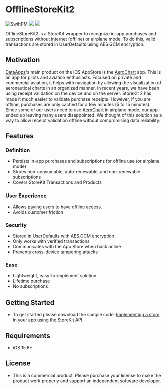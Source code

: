 # OfflineStoreKit2

![SwiftPM](https://img.shields.io/badge/SwiftPM-compatible-orange.svg)
[![](https://img.shields.io/endpoint?url=https%3A%2F%2Fswiftpackageindex.com%2Fapi%2Fpackages%2Ffborelli%2FOfflineStoreKit2%2Fbadge%3Ftype%3Dswift-versions)](https://swiftpackageindex.com/fborelli/OfflineStoreKit2)
[![](https://img.shields.io/endpoint?url=https%3A%2F%2Fswiftpackageindex.com%2Fapi%2Fpackages%2Ffborelli%2FOfflineStoreKit2%2Fbadge%3Ftype%3Dplatforms)](https://swiftpackageindex.com/fborelli/OfflineStoreKit2)

OfflineStoreKit2 is a StoreKit wrapper to recognize in-app purchases and subscriptions without internet (offline) or airplane mode. To do this, valid transactions are stored in UserDefaults using AES.GCM encryption.

## Motivation
[DataAppz](https://www.data-appz.com/)'s main product on the iOS AppStore is the [AeroChart](https://apps.apple.com/us/app/id1287592414?l=pt&ls=1&mt=8) app. This is an app for pilots and aviation enthusiasts. Focused on private and commercial aviation, it helps with navigation by allowing the visualization of aeronautical charts in an organized manner. In recent years, we have been using receipt validation on the device and on the server. StoreKit 2 has made it much easier to validate purchase receipts. However, if you are offline, purchases are only cached for a few minutes (5 to 15 minutes). Since some of our users need to use [AeroChart](https://apps.apple.com/us/app/id1287592414?l=pt&ls=1&mt=8) in airplane mode, our app ended up leaving many users disappointed. We thought of this solution as a way to allow receipt validation offline without compromising data reliability.

## Features

### Definition
- Persists in-app purchases and subscriptions for offline use (or airplane mode)
- Stores non-consumable, auto-renewable, and non-renewable subscriptions
- Covers StoreKit Transactions and Products

### User Experience
- Allows paying users to have offline access.
- Avoids customer friction

### Security
- Stored in UserDefaults with AES.GCM encryption
- Only works with verified transactions
- Communicates with the App Store when back online
- Prevents cross-device tampering attacks

### Ease
- Lightweight, easy-to-implement solution
- Lifetime purchase
- No subscriptions

## Getting Started
- To get started please download the sample code: [Implementing a store in your app using the StoreKit API](https://developer.apple.com/documentation/storekit/implementing-a-store-in-your-app-using-the-storekit-api).

## Requirements
- iOS 15.6+

## License
- This is a commercial product. Please purchase your license to make the product work properly and support an independent software developer.
